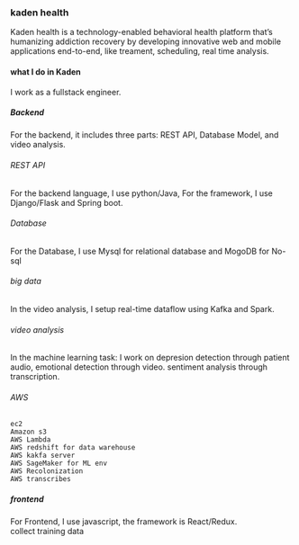  ### kaden health
Kaden health is a technology-enabled behavioral health platform that’s humanizing addiction recovery by developing innovative web and mobile applications end-to-end, like treament, scheduling, real time analysis.

 #### what I do in Kaden
 I work as a fullstack engineer. 
 ##### Backend 
For the backend, it includes three parts: REST API, Database Model, and video analysis.
 
 ###### REST API
For the backend language, I use python/Java, For the framework,  I use Django/Flask and Spring boot.  
 
 ###### Database
 For the Database,  I use Mysql for relational database and MogoDB for No-sql
 
 ###### big data
 In the video analysis, I setup real-time dataflow using Kafka and Spark.    
 
 ###### video analysis
 In the machine learning task: I work on depresion detection through patient audio, emotional detection through video. sentiment analysis through transcription. 
 
 ###### AWS
 ```
 ec2
 Amazon s3
 AWS Lambda  
 AWS redshift for data warehouse
 AWS kakfa server 
 AWS SageMaker for ML env
 AWS Recolonization
 AWS transcribes
 
```
 ##### frontend
 For Frontend, I use javascript, the framework is React/Redux.    
 collect training data
